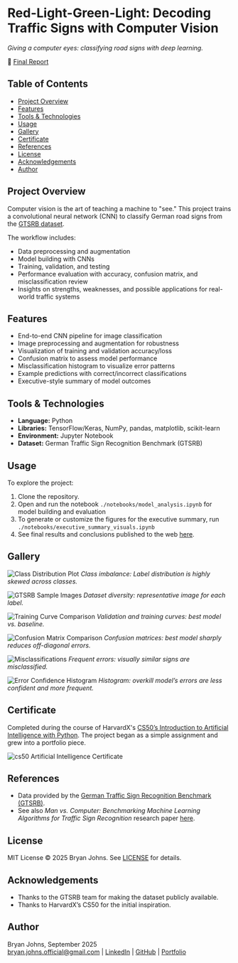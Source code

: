 # Red-Light-Green-Light: Decoding Traffic Signs with Computer Vision

*Giving a computer eyes: classifying road signs with deep learning.*

🔗 [Final Report](https://johbry17.github.io/Red-Light-Green-Light/)  

## Table of Contents  
- [Project Overview](#project-overview)
- [Features](#features)
- [Tools & Technologies](#tools--technologies)
- [Usage](#usage)
- [Gallery](#gallery)
- [Certificate](#certificate)
- [References](#references)
- [License](#license)
- [Acknowledgements](#acknowledgements)
- [Author](#author)

## Project Overview  
Computer vision is the art of teaching a machine to "see." This project trains a convolutional neural network (CNN) to classify German road signs from the [GTSRB dataset](https://benchmark.ini.rub.de/gtsrb_news.html).  

The workflow includes:  
- Data preprocessing and augmentation  
- Model building with CNNs  
- Training, validation, and testing  
- Performance evaluation with accuracy, confusion matrix, and misclassification review  
- Insights on strengths, weaknesses, and possible applications for real-world traffic systems  

## Features  
- End-to-end CNN pipeline for image classification  
- Image preprocessing and augmentation for robustness  
- Visualization of training and validation accuracy/loss  
- Confusion matrix to assess model performance  
 - Misclassification histogram to visualize error patterns 
- Example predictions with correct/incorrect classifications  
- Executive-style summary of model outcomes  

## Tools & Technologies  
- **Language:** Python  
- **Libraries:** TensorFlow/Keras, NumPy, pandas, matplotlib, scikit-learn  
- **Environment:** Jupyter Notebook  
- **Dataset:** German Traffic Sign Recognition Benchmark (GTSRB)  

## Usage  
To explore the project:  
1. Clone the repository.  
2. Open and run the notebook `./notebooks/model_analysis.ipynb` for model building and evaluation  
3. To generate or customize the figures for the executive summary, run `./notebooks/executive_summary_visuals.ipynb`
4. See final results and conclusions published to the web [here](https://johbry17.github.io/Red-Light-Green-Light/).  

## Gallery  

![Class Distribution Plot](./resources/images/class_distribution.png)
*Class imbalance: Label distribution is highly skewed across classes.*  

![GTSRB Sample Images](./resources/images/GTSRB_representatives.png)
*Dataset diversity: representative image for each label.*  

![Training Curve Comparison](./resources/images/training_curves_comparison.png)
*Validation and training curves: best model vs. baseline.*  

![Confusion Matrix Comparison](./resources/images/confusion_matrix_comparison.png)
*Confusion matrices: best model sharply reduces off-diagonal errors.*  

![Misclassifications](./resources/images/misclassifications_baseline.png)
*Frequent errors: visually similar signs are misclassified.*  

![Error Confidence Histogram](./resources/images/confidence_histogram_comparison.png)
*Histogram: overkill model’s errors are less confident and more frequent.*  

## Certificate  

Completed during the course of HarvardX's [CS50’s Introduction to Artificial Intelligence with Python](https://cs50.harvard.edu/ai/).  The project began as a simple assignment and grew into a portfolio piece.  

![cs50 Artificial Intelligence Certificate](./resources/images/CS50AI.png)

## References  
- Data provided by the [German Traffic Sign Recognition Benchmark (GTSRB)](https://benchmark.ini.rub.de/gtsrb_dataset.html).  
- See also _Man vs. Computer: Benchmarking Machine Learning Algorithms for Traffic Sign Recognition_ research paper [here](https://www.sciencedirect.com/science/article/abs/pii/S0893608012000457?via%3Dihub).  

## License  
MIT License © 2025 Bryan Johns. See [LICENSE](LICENSE) for details.  

## Acknowledgements  
- Thanks to the GTSRB team for making the dataset publicly available.  
- Thanks to HarvardX’s CS50 for the initial inspiration.  

## Author  
Bryan Johns, September 2025  
[bryan.johns.official@gmail.com](mailto:bryan.johns.official@gmail.com) | [LinkedIn](https://www.linkedin.com/in/b-johns/) | [GitHub](https://github.com/johbry17) | [Portfolio](https://johbry17.github.io/portfolio/index.html)
 
